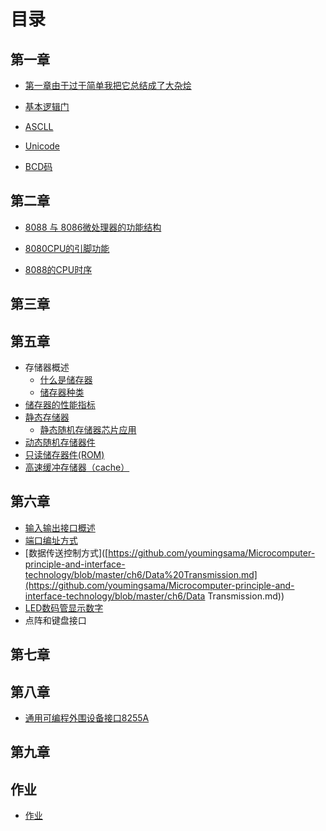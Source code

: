 # 目录

## 第一章

- [第一章由于过于简单我把它总结成了大杂烩](https://github.com/youmingsama/Microcomputer-principle-and-interface-technology/blob/master/ch1/ch1.md)

- [基本逻辑门](https://github.com/youmingsama/Microcomputer-principle-and-interface-technology/blob/master/ch1/ch2.md)

- [ASCLL](https://github.com/youmingsama/Microcomputer-principle-and-interface-technology/blob/master/ch1/ch3.md)

- [Unicode](https://github.com/youmingsama/Microcomputer-principle-and-interface-technology/blob/master/ch1/Unicode.md)
- [BCD码](https://github.com/youmingsama/Microcomputer-principle-and-interface-technology/blob/master/ch1/BCD-code.md)

## 第二章

- [8088 与 8086微处理器的功能结构](https://github.com/youmingsama/Microcomputer-principle-and-interface-technology/blob/master/ch2/1.md)

- [8080CPU的引脚功能](https://github.com/youmingsama/Microcomputer-principle-and-interface-technology/blob/master/ch2/2.md)
- [8088的CPU时序](https://github.com/youmingsama/Microcomputer-principle-and-interface-technology/blob/master/ch2/3.md)

## 第三章

## 第五章

- 存储器概述
  - [什么是储存器](https://github.com/youmingsama/Microcomputer-principle-and-interface-technology/blob/master/ch5/RAM.md)
  - [储存器种类](https://github.com/youmingsama/Microcomputer-principle-and-interface-technology/blob/master/ch5/RAMITOR.md)
- [储存器的性能指标](https://github.com/youmingsama/Microcomputer-principle-and-interface-technology/blob/master/ch5/function.md)
- [静态存储器](https://github.com/youmingsama/Microcomputer-principle-and-interface-technology/blob/master/ch5/Static%20Random-Access%20Memory.md)
  - [静态随机存储器芯片应用](https://github.com/youmingsama/Microcomputer-principle-and-interface-technology/blob/master/ch5/Static%20Random-Access%20Memory-action.md)
- [动态随机存储器件](https://github.com/youmingsama/Microcomputer-principle-and-interface-technology/blob/master/ch5/dynamic%random%access%memory.md)
- [只读储存器件(ROM)](https://github.com/youmingsama/Microcomputer-principle-and-interface-technology/blob/master/ch5/ROM.md)
- [高速缓冲存储器（cache）](https://github.com/youmingsama/Microcomputer-principle-and-interface-technology/blob/master/ch5/cache.md)

## 第六章

- [输入输出接口概述](https://github.com/youmingsama/Microcomputer-principle-and-interface-technology/blob/master/ch6/%E8%BE%93%E5%85%A5%E8%BE%93%E5%87%BA%E6%8E%A5%E5%8F%A3%E6%A6%82%E8%BF%B0.md)
- [端口编址方式](https://github.com/youmingsama/Microcomputer-principle-and-interface-technology/blob/master/ch6/%E7%AB%AF%E5%8F%A3%E7%BC%96%E5%9D%80%E6%96%B9%E5%BC%8F.md)
- [数据传送控制方式]([https://github.com/youmingsama/Microcomputer-principle-and-interface-technology/blob/master/ch6/Data%20Transmission.md](https://github.com/youmingsama/Microcomputer-principle-and-interface-technology/blob/master/ch6/Data Transmission.md))
- [LED数码管显示数字](https://github.com/youmingsama/Microcomputer-principle-and-interface-technology/blob/master/ch6/LED.md)
- 点阵和键盘接口[]()

## 第七章

## 第八章

- [通用可编程外围设备接口8255A](https://github.com/youmingsama/Microcomputer-principle-and-interface-technology/blob/master/ch8/ch8.md)

## 第九章

## 作业

- [作业](https://github.com/youmingsama/Microcomputer-principle-and-interface-technology/blob/master/exercise/zuoye1.md)

